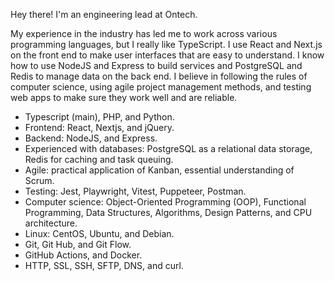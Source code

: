 Hey there! I'm an engineering lead at Ontech.

My experience in the industry has led me to work across various programming languages, but I really like TypeScript. 
I use React and Next.js on the front end to make user interfaces that are easy to understand.
I know how to use NodeJS and Express to build services and PostgreSQL and Redis to manage data on the back end. 
I believe in following the rules of computer science, using agile project management methods, and testing web apps to make sure they work well and are reliable.

- Typescript (main), PHP, and Python.
- Frontend: React, Nextjs, and jQuery.
- Backend: NodeJS, and Express.
- Experienced with databases: PostgreSQL as a relational data storage, Redis for caching and task queuing.
- Agile: practical application of Kanban, essential understanding of Scrum.
- Testing: Jest, Playwright, Vitest, Puppeteer, Postman.
- Computer science: Object-Oriented Programming (OOP), Functional Programming, Data Structures, Algorithms, Design Patterns, and CPU architecture.
- Linux: CentOS, Ubuntu, and Debian.
- Git, Git Hub, and Git Flow.
- GitHub Actions, and Docker.
- HTTP, SSL, SSH, SFTP, DNS, and curl.
